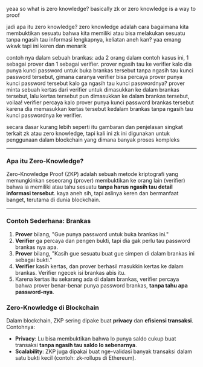 yeaa so what is zero knowledge? basically zk or zero knowledge is a way to proof

jadi apa itu zero knowledge? zero knowledge adalah cara bagaimana kita membuktikan sesuatu bahwa kita memiliki atau bisa melakukan sesuatu tanpa ngasih tau informasi lengkapnya, keliatan aneh kan? yaa emang wkwk tapi ini keren dan menarik

contoh nya dalam sebuah brankas:
ada 2 orang dalam contoh kasus ini, 1 sebagai prover dan 1 sebagai verifier. prover ngasih tau ke verifier kalo dia punya kunci password untuk buka brankas tersebut tanpa ngasih tau kunci password tersebut, gimana caranya verifier bisa percaya prover punya kunci password tersebut kalo ga ngasih tau kunci passwordnya? prover minta sebuah kertas dari verifier untuk dimasukkan ke dalam brankas tersebut, lalu kertas tersebut pun dimasukkan ke dalam brankas tersebut, voilaa! verifier percaya kalo prover punya kunci password brankas tersebut karena dia memasukkan kertas tersebut kedalam brankas tanpa ngasih tau kunci passwordnya ke verifier.

secara dasar kurang lebih seperti itu gambaran dan penjelasan singkat terkait zk atau zero knowledge, tapi kali ini zk ini digunakan untuk penggunaan dalam blockchain yang dimana banyak proses kompleks

---

### Apa itu Zero-Knowledge?

Zero-Knowledge Proof (ZKP) adalah sebuah metode kriptografi yang memungkinkan seseorang (prover) membuktikan ke orang lain (verifier) bahwa ia memiliki atau tahu sesuatu **tanpa harus ngasih tau detail informasi tersebut**. kaya aneh sih, tapi aslinya keren dan bermanfaat banget, terutama di dunia blockchain.

---

### Contoh Sederhana: Brankas
1. **Prover** bilang, "Gue punya password untuk buka brankas ini."
2. **Verifier** ga percaya dan pengen bukti, tapi dia gak perlu tau password brankas nya apa.
3. **Prover** bilang, "Kasih gue sesuatu buat gue simpen di dalam brankas ini sebagai bukti."
4. **Verifier** kasih kertas, dan prover berhasil masukkin kertas ke dalam brankas. Verifier ngecek isi brankas abis itu.
5. Karena kertas itu sekarang ada di dalam brankas, verifier percaya bahwa prover benar-benar punya password brankas, **tanpa tahu apa password-nya**.

### Zero-Knowledge di Blockchain
Dalam blockchain, ZKP sering dipake buat **privacy** dan **efisiensi transaksi**. Contohnya:
- **Privacy**: Lu bisa membuktikan bahwa lo punya saldo cukup buat transaksi **tanpa ngasih tau saldo lo sebenarnya**.
- **Scalability**: ZKP juga dipakai buat nge-validasi banyak transaksi dalam satu bukti kecil (contoh: zk-rollups di Ethereum).